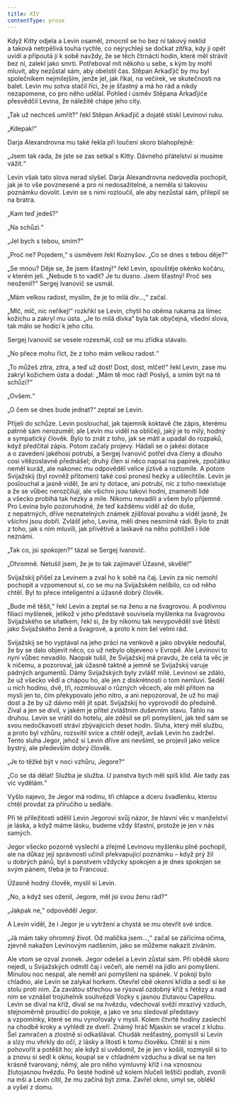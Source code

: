 ```yaml
---
title: XIV
contentType: prose
---
```


Když Kitty odjela a Levin osaměl, zmocnil se ho bez ní takový neklid a taková netrpělivá touha rychle, co nejrychleji se dočkat zítřka, kdy ji opět uvidí a připoutá ji k sobě navždy, že se těch čtrnácti hodin, které měl strávit bez ní, zalekl jako smrti. Potřeboval mít někoho u sebe, s kým by mohl mluvit, aby nezůstal sám, aby obelstil čas. Stěpan Arkaďjič by mu byl společníkem nejmilejším, jenže jel, jak říkal, na večírek, ve skutečnosti na balet. Levin mu sotva stačil říci, že je šťastný a má ho rád a nikdy nezapomene, co pro něho udělal. Pohled i úsměv Stěpana Arkaďjiče přesvědčil Levina, že náležitě chápe jeho city.

„Tak už nechceš umřít?“ řekl Stěpan Arkaďjič a dojatě stiskl Levinovi ruku.

„Kdepak!“

Darja Alexandrovna mu také řekla při loučení skoro blahopřejně:

„Jsem tak ráda, že jste se zas setkal s Kitty. Dávného přátelství si musíme vážit.“

Levin však tato slova nerad slyšel. Darja Alexandrovna nedovedla pochopit, jak je to vše povznesené a pro ni nedosažitelné, a neměla si takovou poznámku dovolit. Levin se s nimi rozloučil, ale aby nezůstal sám, přilepil se na bratra.

„Kam teď jedeš?“

„Na schůzi.“

„Jel bych s tebou, smím?“

„Proč ne? Pojedem,“ s úsměvem řekl Koznyšov. „Co se dnes s tebou děje?“

„Se mnou? Děje se, že jsem šťastný!“ řekl Levin, spouštěje okénko kočáru, v kterém jeli. „Nebude ti to vadit? Je tu dusno. Jsem šťastný! Proč ses neoženil?“ Sergej Ivanovič se usmál.

„Mám velkou radost, myslím, že je to milá dív…,“ začal.

„Mlč, mlč, nic neříkej!“ rozkřikl se Levin, chytil ho oběma rukama za límec kožichu a zakryl mu ústa. „Je to milá dívka“ byla tak obyčejná, všední slova, tak málo se hodící k jeho citu.

Sergej Ivanovič se vesele rozesmál, což se mu zřídka stávalo.

„No přece mohu říct, že z toho mám velkou radost.“

„To můžeš zítra, zítra, a teď už dost! Dost, dost, mlčet!“ řekl Levin, zase mu zakryl kožichem ústa a dodal: „Mám tě moc rád! Poslyš, a smím být na té schůzi?“

„Ovšem.“

„O čem se dnes bude jednat?“ zeptal se Levin.

Přijeli do schůze. Levin poslouchal, jak tajemník koktavě čte zápis, kterému patrně sám nerozuměl; ale Levin mu viděl na obličeji, jaký je to milý, hodný a sympatický člověk. Bylo to znát z toho, jak se mátl a upadal do rozpaků, když předčítal zápis. Potom začaly projevy. Hádali se o jakési dotace a o zavedení jakéhosi potrubí, a Sergej Ivanovič potřel dva členy a dlouho cosi vítězoslavně přednášel; druhý člen si něco napsal na papírek, zpočátku neměl kuráž, ale nakonec mu odpověděl velice jízlivě a roztomile. A potom Svijažskij (byl rovněž přítomen) také cosi pronesl hezky a ušlechtile. Levin je poslouchal a jasně viděl, že ani ty dotace, ani potrubí, nic z toho neexistuje a že se vůbec nerozčilují, ale všichni jsou takoví hodní, znamenití lidé a všecko probíhá tak hezky a mile. Nikomu nevadili a všem bylo příjemně. Pro Levina bylo pozoruhodné, že teď každému viděl až do duše, z nepatrných, dříve neznatelných známek zjišťoval povahu a viděl jasně, že všichni jsou dobří. Zvlášť jeho, Levina, měli dnes nesmírně rádi. Bylo to znát z toho, jak s ním mluvili, jak přívětivě a laskavě na něho pohlíželi i lidé neznámí.

„Tak co, jsi spokojen?“ tázal se Sergej Ivanovič.

„Ohromně. Netušil jsem, že je to tak zajímavé! Úžasné, skvělé!“

Svijažskij přišel za Levinem a zval ho k sobě na čaj. Levin za nic nemohl pochopit a vzpomenout si, co se mu na Svijažském nelíbilo, co od něho chtěl. Byl to přece inteligentní a úžasně dobrý člověk.

„Bude mě těšit,“ řekl Levin a zeptal se na ženu a na švagrovou. A podivnou filiací myšlenek, jelikož v jeho představě souvisela myšlenka na švagrovou Svijažského se sňatkem, řekl si, že by nikomu tak nevypověděl své štěstí jako Svijažského ženě a švagrové, a proto k nim šel velmi rád.

Svijažskij se ho vyptával na jeho práci na venkově a jako obvykle nedoufal, že by se dalo objevit něco, co už nebylo objeveno v Evropě. Ale Levinovi to nyní vůbec nevadilo. Naopak tušil, že Svijažskij má pravdu, že celá ta věc je k ničemu, a pozoroval, jak úžasně taktně a jemně se Svijažskij varuje pádných argumentů. Dámy Svijažských byly zvlášť milé. Levinovi se zdálo, že už všecko vědí a chápou ho, ale jen z diskrétnosti o tom nemluví. Seděl u nich hodinu, dvě, tři, rozmlouval o různých věcech, ale měl přitom na mysli jen to, čím překypovalo jeho nitro, a ani nepozoroval, že už ho mají dost a že by už dávno měli jít spát. Svijažskij ho vyprovodil do předsíně. Zíval a jen se divil, v jakém je přítel zvláštním duševním stavu. Táhlo na druhou. Levin se vrátil do hotelu, ale zděsil se při pomyšlení, jak teď sám se svou nedočkavostí stráví zbývajících deset hodin. Sluha, který měl službu, a proto byl vzhůru, rozsvítil svíce a chtěl odejít, avšak Levin ho zadržel. Tento sluha Jegor, jehož si Levin dříve ani nevšiml, se projevil jako velice bystrý, ale především dobrý člověk.

„Je to těžké být v noci vzhůru, Jegore?“

„Co se dá dělat! Služba je služba. U panstva bych měl spíš klid. Ale tady zas víc vydělám.“

Vyšlo najevo, že Jegor má rodinu, tři chlapce a dceru švadlenku, kterou chtěl provdat za příručího u sedláře.

Při té příležitosti sdělil Levin Jegorovi svůj názor, že hlavní věc v manželství je láska, a když máme lásku, budeme vždy šťastní, protože je jen v nás samých.

Jegor všecko pozorně vyslechl a zřejmě Levinovu myšlenku plně pochopil, ale na důkaz její správnosti učinil překvapující poznámku – když prý žil u dobrých pánů, byl s panstvem vždycky spokojen a je dnes spokojen se svým pánem, třeba je to Francouz.

Úžasně hodný člověk, myslil si Levin.

„No, a když ses oženil, Jegore, měl jsi svou ženu rád?“

„Jakpak ne,“ odpověděl Jegor.

A Levin viděl, že i Jegor je u vytržení a chystá se mu otevřít své srdce.

„Já mám taky ohromný život. Od malička jsem…,“ začal se zářícíma očima, zjevně nakažen Levinovým nadšením, jako se můžeme nakazit zíváním.

Ale vtom se ozval zvonek. Jegor odešel a Levin zůstal sám. Při obědě skoro nejedl, u Svijažských odmítl čaj i večeři, ale neměl na jídlo ani pomyšlení. Minulou noc nespal, ale neměl ani pomyšlení na spánek. V pokoji bylo chladno, ale Levin se zalykal horkem. Otevřel obě okenní křídla a sedl si ke stolu proti nim. Za zavátou střechou se rýsoval ozdobný kříž s řetězy a nad ním se vznášel trojúhelník souhvězdí Vozky s jasnou žlutavou Capellou. Levin se díval na kříž, díval se na hvězdu, vdechoval svěží mrazivý vzduch, stejnoměrně proudící do pokoje, a jako ve snu sledoval představy a vzpomínky, které se mu vynořovaly v mysli. Kolem čtvrté hodiny zaslechl na chodbě kroky a vyhlédl ze dveří. Známý hráč Mjaskin se vracel z klubu. Šel zamračen a zlostně si odkašlával. Chudák nešťastný, pomyslil si Levin a slzy mu vhrkly do očí, z lásky a lítosti k tomu člověku. Chtěl si s ním pohovořit a potěšit ho; ale když si uvědomil, že je jen v košili, rozmyslil si to a znovu si sedl k oknu, koupal se v chladném vzduchu a díval se na ten krásně tvarovaný, němý, ale pro něho výmluvný kříž i na vznosnou žlutojasnou hvězdu. Po šesté hodině už kolem hlučeli leštiči podlah, zvonili na mši a Levin cítil, že mu začíná být zima. Zavřel okno, umyl se, oblékl a vyšel z domu.
